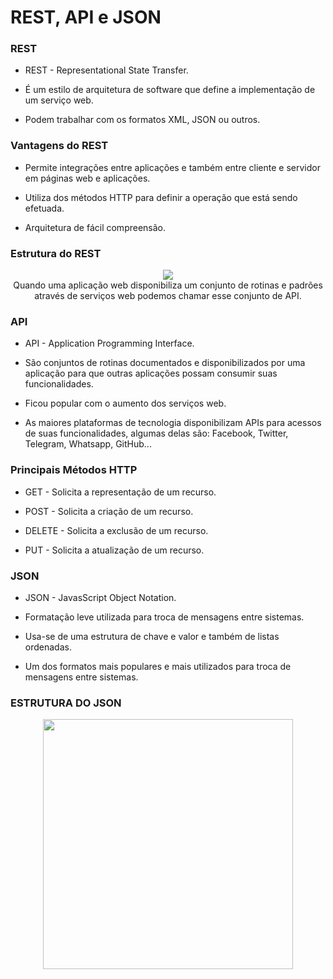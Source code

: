 # REST, API e JSON

### REST

- REST - Representational State Transfer.

- É um estilo de arquitetura de software que define a implementação de um serviço web.

- Podem trabalhar com os formatos XML, JSON ou outros.

### Vantagens do REST

- Permite integrações entre aplicações e também entre cliente e servidor em páginas web e aplicações.

- Utiliza dos métodos HTTP para definir a operação que está sendo efetuada.

- Arquitetura de fácil compreensão.

### Estrutura do REST

<div align="center">
    <img src="https://user-images.githubusercontent.com/100722777/156992452-2a704800-63e6-4d48-8735-1b3484c443a7.png" />
</div>

<div align="center">
    Quando uma aplicação web disponibiliza um conjunto de rotinas e padrões através de serviços web podemos chamar esse conjunto de API.
</div>

### API

- API - Application Programming Interface.

- São conjuntos de rotinas documentados e disponibilizados por uma aplicação para que outras aplicações possam consumir suas funcionalidades.

- Ficou popular com o aumento dos serviços web.

- As maiores plataformas de tecnologia disponibilizam APIs para acessos de suas funcionalidades, algumas delas são: Facebook, Twitter, Telegram, Whatsapp, GitHub...

### Principais Métodos HTTP

- GET - Solicita a representação de um recurso.

- POST - Solicita a criação de um recurso.

- DELETE - Solicita a exclusão de um recurso.

- PUT - Solicita a atualização de um recurso.

### JSON

- JSON - JavasScript Object Notation.

- Formatação leve utilizada para troca de mensagens entre sistemas.

- Usa-se de uma estrutura de chave e valor e também de listas ordenadas.

- Um dos formatos mais populares e mais utilizados para troca de mensagens entre sistemas.

### ESTRUTURA DO JSON

<div align="center">
    <img src="https://user-images.githubusercontent.com/100722777/156993628-3b5faa71-6dd5-4872-b624-2329fa37f3ed.png" width="400px" />
</div>

